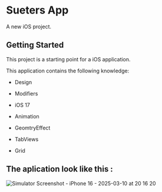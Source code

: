 # Sueters App 

A new iOS project.

## Getting Started

This project is a starting point for a iOS application.

This application contains the following knowledge:
  
- Design
  
- Modifiers

- iOS 17

- Animation

- GeomtryEffect

- TabViews

- Grid
  
## The aplication look like this :

![Simulator Screenshot - iPhone 16 - 2025-03-10 at 20 16 20](https://github.com/user-attachments/assets/d3470923-9b85-4e74-8ec6-5af3c1f81919)

